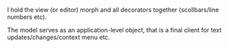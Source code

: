 I hold the view (or editor) morph and all decorators together (scollbars/line numbers etc).

The model serves as an application-level object, that is a final client for text updates/changes/context menu etc.